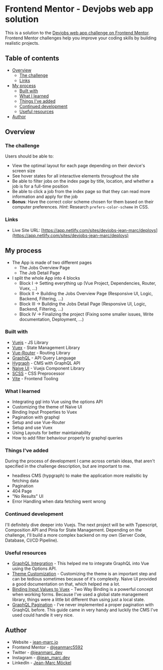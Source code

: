 # Frontend Mentor - Devjobs web app solution

This is a solution to the [Devjobs web app challenge on Frontend Mentor](https://www.frontendmentor.io/challenges/devjobs-web-app-HuvC_LP4l). Frontend Mentor challenges help you improve your coding skills by building realistic projects.

## Table of contents

- [Overview](#overview)
  - [The challenge](#the-challenge)
  - [Links](#links)
- [My process](#my-process)
  - [Built with](#built-with)
  - [What I learned](#what-i-learned)
  - [Things I've added](#things-ive-added)
  - [Continued development](#continued-development)
  - [Useful resources](#useful-resources)
- [Author](#author)

## Overview

### The challenge

Users should be able to:

- View the optimal layout for each page depending on their device's screen size
- See hover states for all interactive elements throughout the site
- Be able to filter jobs on the index page by title, location, and whether a job is for a full-time position
- Be able to click a job from the index page so that they can read more information and apply for the job
- **Bonus**: Have the correct color scheme chosen for them based on their computer preferences. _Hint_: Research `prefers-color-scheme` in CSS.

### Links

- Live Site URL: [https://app.netlify.com/sites/devjobs-jean-marc/deploys](https://app.netlify.com/sites/devjobs-jean-marc/deploys)

## My process

- The App is made of two different pages
  - The Jobs Overview Page
  - The Job Detail Page
- I split the whole App into 4 blocks
  - Block I -> Setting everything up (Vue Project, Dependencies, Router, Vuex, ...)
  - Block II -> Building the Jobs Overview Page (Responsive UI, Logic, Backend, Filtering, ...)
  - Block III -> Building the Jobs Detail Page (Responsive UI, Logic, Backend, Filtering, ...)
  - Block IV -> Finalizing the project (Fixing some smaller issues, Write documentation, Deployment, ...)

### Built with

- [Vuejs](https://vuejs.org/) - JS Library
- [Vuex](https://vuex.vuejs.org/) - State Management Library
- [Vue-Router](https://router.vuejs.org/) - Routing Library
- [GraphQL](https://graphql.org/) - API Query Language
- [Hygraph](https://hygraph.com/) - CMS with GraphQL API
- [Naive UI](https://www.naiveui.com/en-US/os-theme) - Vuejs Component 
Library
- [SCSS](https://sass-lang.com/) - CSS Preprocessor
- [Vite](https://vitejs.dev/) - Frontend Tooling

### What I learned

- Integrating gql into Vue using the options API
- Customizing the theme of Naive UI
- Binding Input Properties to Vuex 
- Pagination with graphql
- Setup and use Vue-Router
- Setup and use Vuex
- Using Layouts for better maintainability
- How to add filter behaviour properly to graphql queries

### Things I've added

During the process of development I came across certain ideas, that aren't specified in the challenge description, but are important to me.

- headless CMS (hypgraph) to make the application more realisitic by fetching data
- Pagination
- 404 Page
- "No Results" UI
- Error Handling when data fetching went wrong

### Continued development

I'll definitely dive deeper into Vuejs. The next project will be with Typescript, Composition API and Pinia for State Management. Depending on the challenge, I'll build a more complex backend on my own (Server Code, Database, CI/CD Pipeline).

### Useful resources

- [GraphQL Integration](https://www.datocms.com/docs/vue) - This helped me to integrate GraphQL into Vue using the Options API.
- [Theme Customization](https://www.naiveui.com/en-US/os-theme/docs/customize-theme) - Customizing the theme is an important step and can be tedious sometimes because of it's complexity. Naive UI provided a good documentation on that, which helped me a lot.
- [Binding Input Values to Vuex](https://vuex.vuejs.org/guide/forms.html) - Two Way Binding is a powerful concept when working forms. Because I've used a global state management library, things were a little bit different than using just a local state.
- [GraphQL Pagination](https://graphql.org/learn/pagination/) - I've never implemented a proper pagination with GraqhQL before. This guide came in very handy and luckily the CMS I've used could handle it very nice.

## Author

- Website - [jean-marc.io](https://www.jean-marc.io)
- Frontend Mentor - [@jeanmarc5592](https://www.frontendmentor.io/profile/jeanmarc5592)
- Twitter - [@jeanmarc_dev](https://twitter.com/jeanmarc_dev)
- Instagram - [@jean_marc.dev](https://www.instagram.com/jean_marc.dev/)
- LinkedIn - [Jean-Marc Möckel](https://www.linkedin.com/in/jean-marc-m%C3%B6ckel-56153a1a0/)


